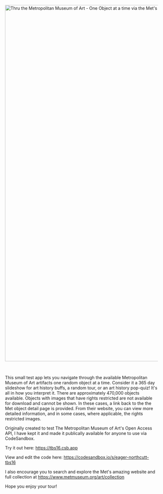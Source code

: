 <img width="1176" alt="Thru the Metropolitan Museum of Art - One Object at a time via the Met's Open Access API" src="https://github.com/sleddd/exploringmetviaapi/assets/1176945/ff23a68b-6f92-47ab-8532-f6a5844bf75b">

&nbsp;&nbsp;&nbsp;&nbsp;

This small test app lets you navigate through the available Metropolitan Museum of Art artifacts one random object at a time. Consider it a 365 day slideshow for art history buffs, a random tour, or an art history pop-quiz! It's all in how you interpret it. There are approximately 470,000 objects available. Objects with images that have rights restricted are not available for download and cannot be shown. In these cases, a link back to the the Met object detail page is provided. From their website, you can view more detailed information, and in some cases, where applicable, the rights restricted images.

Originally created to test The Metropolitan Museum of Art's Open Access API, I have kept it and made it publically available for anyone to use via CodeSandbox.

Try it out here: https://tbs16.csb.app 

View and edit the code here: https://codesandbox.io/s/eager-northcutt-tbs16

I also encourage you to search and explore the Met's amazing website and full collection at https://www.metmuseum.org/art/collection

Hope you enjoy your tour!
